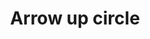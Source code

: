 ---
title: Arrow up circle
tags: ["arrow", "up", "circle", "direction", "pointer"]
icon: arrow-up-circle
svg: '<svg xmlns="http://www.w3.org/2000/svg" width="24" height="24" fill="none" viewBox="0 0 24 24" stroke-width="1.5" stroke-linecap="round" stroke-linejoin="round" stroke="currentColor"><path d="M12 16.5v-9M8.5 11 12 7.5l3.5 3.5"/><circle cx="12" cy="12" r="9"/></svg>'
---